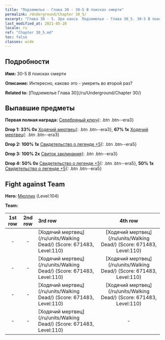```yaml
---
title: "Подземелье - Глава 30 - 30-5 В поисках смерти"
permalink: /Underground/Chapter 30_5/
excerpt: "Глава 30 - 5. Эра хаоса  Подземелье - Глава 30_5. 30-5 В поисках смерти"
last_modified_at: 2021-05-28
locale: ru
ref: "Chapter 30_5.md"
toc: false
classes: wide
---
```


## Подробности

 **Имя:** 30-5 В поисках смерти

 **Описание:**       Интересно, каково это - умереть во второй раз?

 **Related to:** [Подземелье Глава 30](/ru/Underground/Chapter 30/)

## Выпавшие предметы

 **Первая полная награда:** [Серебряный ключ](/ItemsRU/con_693/){: .btn .btn--era3}

 **Drop 1:** **33% 0x** [Ходячий мертвец](/ItemsRU/unt_209/){: .btn .btn--era3}, **67% 1x** [Ходячий мертвец](/ItemsRU/unt_209/){: .btn .btn--era3}

 **Drop 2:** **100% 1x** [Свидетельство о легенде +5](/ItemsRU/mat_102/){: .btn .btn--era5}

 **Drop 3:** **100% 2x** [Свиток заклинания](/ItemsRU/con_694/){: .btn .btn--era3}

 **Drop 4:** **50% 0x** [Свидетельство о легенде +5](/ItemsRU/mat_102/){: .btn .btn--era5}, **50% 1x** [Свидетельство о легенде +5](/ItemsRU/mat_102/){: .btn .btn--era5}


## Fight against Team
 **Hero:** [Мюллих](/ru/heroes/Mullich/) (Level:104)

 **Team:**


  | 1st row | 2nd row | 3rd row | 4th row |
  |:----:|:----:|:----|:----:|
  | - | - | [Ходячий мертвец](/ru/units/Walking Dead/) (Score: 671483, Level:110)  | [Ходячий мертвец](/ru/units/Walking Dead/) (Score: 671483, Level:110)  |
  | - | - | [Ходячий мертвец](/ru/units/Walking Dead/) (Score: 671483, Level:110)  | [Ходячий мертвец](/ru/units/Walking Dead/) (Score: 671483, Level:110)  |
  | - | - | [Ходячий мертвец](/ru/units/Walking Dead/) (Score: 671483, Level:110)  | [Ходячий мертвец](/ru/units/Walking Dead/) (Score: 671483, Level:110)  |
  | - | - | [Ходячий мертвец](/ru/units/Walking Dead/) (Score: 671483, Level:110)  | - |


